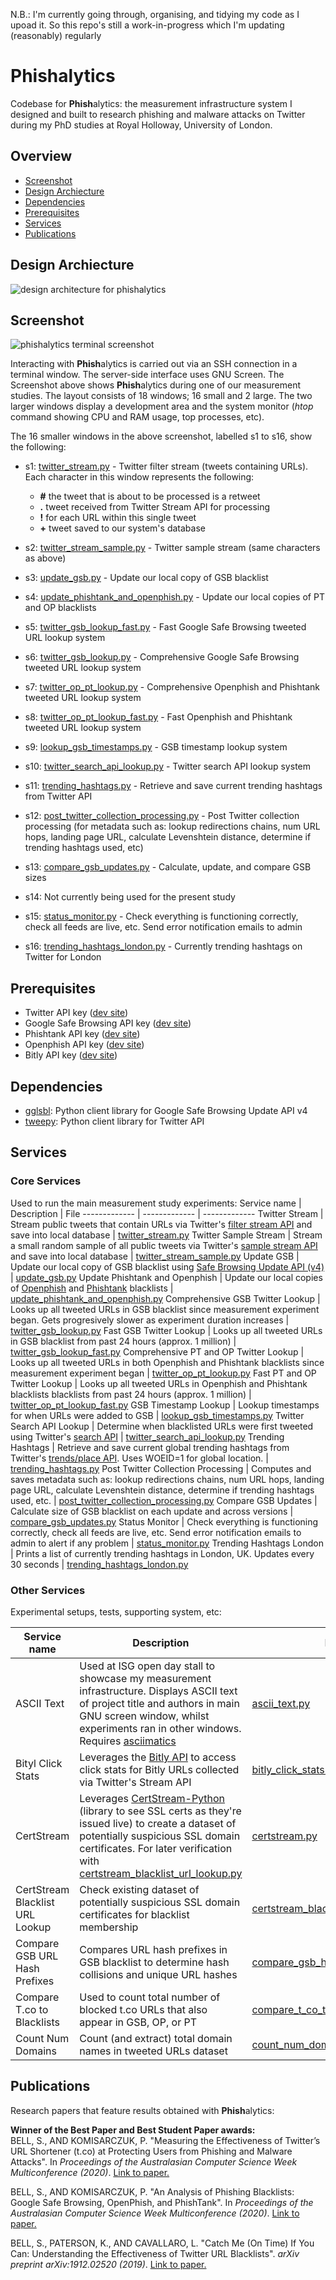 N.B.: I'm currently going through, organising, and tidying my code as I upoad it. So this repo's still a work-in-progress which I'm updating (reasonably) regularly

# Phishalytics #

Codebase for <b>Phish</b>alytics: the measurement infrastructure system I designed and built to research phishing and malware attacks on Twitter during my PhD studies at Royal Holloway, University of London.

## Overview ##

- [Screenshot](#screenshot "Screenshot")
- [Design Archiecture](#design-architecture "Design Archiecture")
- [Dependencies](#dependencies "Dependencies")
- [Prerequisites](#prerequisites "prerequisites")
- [Services](#services "Services")
- [Publications](#publications "Publications")

## Design Archiecture ##
![design architecture for phishalytics](https://github.com/sjbell/phishalytics/blob/master/architecture_diagram.png?raw=true)

## Screenshot ##
![phishalytics terminal screenshot](https://github.com/sjbell/phishalytics/blob/master/terminal-screenshot.png?raw=true)

Interacting with <b>Phish</b>alytics is carried out via an SSH connection in a terminal window. The server-side interface uses GNU Screen. The Screenshot above shows <b>Phish</b>alytics during one of our measurement studies. The layout consists of 18 windows; 16 small and 2 large. The two larger windows display a development area and the system monitor (<i>htop</i> command showing CPU and RAM usage, top processes, etc). 

The 16 smaller windows in the above screenshot, labelled s1 to s16, show the following:

- s1:  [twitter_stream.py](https://github.com/sjbell/phishalytics/blob/master/src/twitter_stream.py "twitter_stream.py") - Twitter filter stream (tweets containing URLs). Each character in this window represents the following:
  - <b>#</b> the tweet that is about to be processed is a retweet
  - <b>.</b> tweet received from Twitter Stream API for processing
  - <b>!</b> for each URL within this single tweet
  - <b>+</b> tweet saved to our system's database

- s2: [twitter_stream_sample.py](https://github.com/sjbell/phishalytics/blob/master/src/twitter_stream_sample.py "twitter_stream_sample.py") - Twitter sample stream (same characters as above)
- s3: [update_gsb.py](https://github.com/sjbell/phishalytics/blob/master/src/update_gsb.py "update_gsb.py") - Update our local copy of GSB blacklist
- s4: [update_phishtank_and_openphish.py](https://github.com/sjbell/phishalytics/blob/master/src/update_phishtank_and_openphish.py "update_phishtank_and_openphish.py") - Update our local copies of PT and OP blacklists
- s5: [twitter_gsb_lookup_fast.py](https://github.com/sjbell/phishalytics/blob/master/src/twitter_gsb_lookup_fast.py "twitter_gsb_lookup_fast.py") - Fast Google Safe Browsing tweeted URL lookup system
- s6: [twitter_gsb_lookup.py](https://github.com/sjbell/phishalytics/blob/master/src/twitter_gsb_lookup.py "twitter_gsb_lookup.py") - Comprehensive Google Safe Browsing tweeted URL lookup system
- s7: [twitter_op_pt_lookup.py](https://github.com/sjbell/phishalytics/blob/master/src/twitter_op_pt_lookup.py "twitter_op_pt_lookup.py") - Comprehensive Openphish and Phishtank tweeted URL lookup system
- s8: [twitter_op_pt_lookup_fast.py](https://github.com/sjbell/phishalytics/blob/master/src/twitter_op_pt_lookup_fast.py "twitter_op_pt_lookup_fast.py") - Fast Openphish and Phishtank tweeted URL lookup system
- s9: [lookup_gsb_timestamps.py](https://github.com/sjbell/phishalytics/blob/master/src/lookup_gsb_timestamps.py "lookup_gsb_timestamps.py")  - GSB timestamp lookup system
- s10: [twitter_search_api_lookup.py](https://github.com/sjbell/phishalytics/blob/master/src/twitter_search_api_lookup.py "twitter_search_api_lookup.py") - Twitter search API lookup system
- s11: [trending_hashtags.py](https://github.com/sjbell/phishalytics/blob/master/src/trending_hashtags.py "trending_hashtags.py") - Retrieve and save current trending hashtags from Twitter API
- s12: [post_twitter_collection_processing.py](https://github.com/sjbell/phishalytics/blob/master/src/post_twitter_collection_processing.py "post_twitter_collection_processing.py") - Post Twitter collection processing (for metadata such as: lookup redirections chains, num URL hops, landing page URL, calculate Levenshtein distance, determine if trending hashtags used, etc)
- s13: [compare_gsb_updates.py](https://github.com/sjbell/phishalytics/blob/master/src/compare_gsb_updates.py "compare_gsb_updates.py") - Calculate, update, and compare GSB sizes
- s14: Not currently being used for the present study
- s15: [status_monitor.py](https://github.com/sjbell/phishalytics/blob/master/src/status_monitor.py "status_monitor.py") - Check everything is functioning correctly, check all feeds are live, etc. Send error notification emails to admin
- s16: [trending_hashtags_london.py](https://github.com/sjbell/phishalytics/blob/master/src/trending_hashtags_london.py "trending_hashtags_london.py") - Currently trending hashtags on Twitter for London


## Prerequisites ##
- Twitter API key ([dev site](https://developer.twitter.com/apps))
- Google Safe Browsing API key ([dev site](https://developers.google.com/safe-browsing/))
- Phishtank API key ([dev site](https://www.phishtank.com/api_info.php))
- Openphish API key ([dev site](https://openphish.com/phishing_feeds.html))
- Bitly API key ([dev site](https://dev.bitly.com))


## Dependencies ##
- [gglsbl](https://github.com/afilipovich/gglsbl "ggbsbl"): Python client library for Google Safe Browsing Update API v4
- [tweepy](https://github.com/tweepy/tweepy "tweepy"): Python client library for Twitter API 


## Services ##

### Core Services ###
Used to run the main measurement study experiments:
Service name  | Description | File
------------- | ------------- | ------------- 
Twitter Stream |  Stream public tweets that contain URLs via Twitter's [filter stream API](https://developer.twitter.com/en/docs/tweets/filter-realtime/api-reference/post-statuses-filter "filter stream API") and save into local database |   [twitter_stream.py](https://github.com/sjbell/phishalytics/blob/master/src/twitter_stream.py "twitter_stream.py")
Twitter Sample Stream  | Stream a small random sample of all public tweets via Twitter's [sample stream API](https://developer.twitter.com/en/docs/tweets/sample-realtime/overview/get_statuses_sample "sample stream API") and save into local database | [twitter_stream_sample.py](https://github.com/sjbell/phishalytics/blob/master/src/twitter_stream_sample.py "twitter_stream_sample.py")
Update GSB | Update our local copy of GSB blacklist using [Safe Browsing Update API (v4)](https://developers.google.com/safe-browsing/v4/update-api "Safe Browsing Update API (v4)") | [update_gsb.py](https://github.com/sjbell/phishalytics/blob/master/src/update_gsb.py "update_gsb.py")
Update Phishtank and Openphish | Update our local copies of [Openphish](https://openphish.com/ "Openphish") and [Phishtank](https://www.phishtank.com/ "Phishtank") blacklists | [update_phishtank_and_openphish.py](https://github.com/sjbell/phishalytics/blob/master/src/update_phishtank_and_openphish.py "update_phishtank_and_openphish.py")
Comprehensive GSB Twitter Lookup | Looks up all tweeted URLs in GSB blacklist since measurement experiment began. Gets progresively slower as experiment duration increases | [twitter_gsb_lookup.py](https://github.com/sjbell/phishalytics/blob/master/src/twitter_gsb_lookup.py "twitter_gsb_lookup.py")
Fast GSB Twitter Lookup | Looks up all tweeted URLs in GSB blacklist from past 24 hours (approx. 1 million) | [twitter_gsb_lookup_fast.py](https://github.com/sjbell/phishalytics/blob/master/src/twitter_gsb_lookup_fast.py "twitter_gsb_lookup_fast.py")
Comprehensive PT and OP Twitter Lookup | Looks up all tweeted URLs in both Openphish and Phishtank blacklists since measurement experiment began | [twitter_op_pt_lookup.py](https://github.com/sjbell/phishalytics/blob/master/src/twitter_op_pt_lookup.py "twitter_op_pt_lookup.py")
Fast PT and OP Twitter Lookup | Looks up all tweeted URLs in Openphish and Phishtank blacklists blacklists from past 24 hours (approx. 1 million) | [twitter_op_pt_lookup_fast.py](https://github.com/sjbell/phishalytics/blob/master/src/twitter_op_pt_lookup_fast.py "twitter_op_pt_lookup_fast.py")
GSB Timestamp Lookup | Lookup timestamps for when URLs were added to GSB | [lookup_gsb_timestamps.py](https://github.com/sjbell/phishalytics/blob/master/src/lookup_gsb_timestamps.py "lookup_gsb_timestamps.py")
Twitter Search API Lookup | Determine when blacklisted URLs were first tweeted using Twitter's [search API](https://developer.twitter.com/en/docs/tweets/search/api-reference/get-search-tweets "search API") | [twitter_search_api_lookup.py](https://github.com/sjbell/phishalytics/blob/master/src/twitter_search_api_lookup.py "twitter_search_api_lookup.py")
Trending Hashtags | Retrieve and save current global trending hashtags from Twitter's [trends/place API](https://developer.twitter.com/en/docs/trends/trends-for-location/api-reference/get-trends-place "trends/place API"). Uses WOEID=1 for global location. | [trending_hashtags.py](https://github.com/sjbell/phishalytics/blob/master/src/trending_hashtags.py "trending_hashtags.py")
Post Twitter Collection Processing | Computes and saves metadata such as: lookup redirections chains, num URL hops, landing page URL, calculate Levenshtein distance, determine if trending hashtags used, etc. | [post_twitter_collection_processing.py](https://github.com/sjbell/phishalytics/blob/master/src/post_twitter_collection_processing.py "post_twitter_collection_processing.py")
Compare GSB Updates | Calculate size of GSB blacklist on each update and across versions | [compare_gsb_updates.py](https://github.com/sjbell/phishalytics/blob/master/src/compare_gsb_updates.py "compare_gsb_updates.py")
Status Monitor | Check everything is functioning correctly, check all feeds are live, etc. Send error notification emails to admin to alert if any problem | [status_monitor.py](https://github.com/sjbell/phishalytics/blob/master/src/status_monitor.py "status_monitor.py")
Trending Hashtags London | Prints a list of currently trending hashtags in London, UK. Updates every 30 seconds | [trending_hashtags_london.py](https://github.com/sjbell/phishalytics/blob/master/src/trending_hashtags_london.py "trending_hashtags_london.py")

### Other Services ###
Experimental setups, tests, supporting system, etc:

Service name  | Description | File
------------- | ------------- | ------------- 
ASCII Text | Used at ISG open day stall to showcase my measurement infrastructure. Displays ASCII text of project title and authors in main GNU screen window, whilst experiments ran in other windows. Requires [asciimatics](https://github.com/peterbrittain/asciimatics) | [ascii_text.py](https://github.com/sjbell/phishalytics/blob/master/src/other/ascii_text.py)
Bityl Click Stats | Leverages the [Bitly API](https://dev.bitly.com/) to access click stats for Bitly URLs collected via Twitter's Stream API | [bitly_click_stats.py](https://github.com/sjbell/phishalytics/blob/master/src/other/bitly_click_stats.py)
CertStream | Leverages [CertStream-Python](https://github.com/CaliDog/certstream-python/) (library to see SSL certs as they're issued live) to create a dataset of potentially suspicious SSL domain certificates. For later verification with [certstream_blacklist_url_lookup.py](https://github.com/sjbell/phishalytics/blob/master/src/other/certstream_blacklist_url_lookup.py) | [certstream.py](https://github.com/sjbell/phishalytics/blob/master/src/other/certstream.py)
CertStream Blacklist URL Lookup | Check existing dataset of potentially suspicious SSL domain certificates for blacklist membership | [certstream_blacklist_url_lookup.py](https://github.com/sjbell/phishalytics/blob/master/src/other/certstream_blacklist_url_lookup.py)
Compare GSB URL Hash Prefixes | Compares URL hash prefixes in GSB blacklist to determine hash collisions and unique URL hashes | [compare_gsb_hash_prefixes.py](https://github.com/sjbell/phishalytics/blob/master/src/other/compare_gsb_hash_prefixes.py)
Compare T.co to Blacklists | Used to count total number of blocked t.co URLs that also appear in GSB, OP, or PT | [compare_t_co_to_blacklists.py](https://github.com/sjbell/phishalytics/blob/master/src/other/compare_t_co_to_blacklists.py)
Count Num Domains | Count (and extract) total domain names in tweeted URLs dataset | [count_num_domains.py](https://github.com/sjbell/phishalytics/blob/master/src/other/count_num_domains.py)


## Publications ##

Research papers that feature results obtained with <b>Phish</b>alytics:

<b>Winner of the Best Paper and Best Student Paper awards:</b><br />BELL, S., AND KOMISARCZUK, P. "Measuring the Effectiveness of Twitter’s URL Shortener (t.co) at Protecting Users from Phishing and Malware Attacks". In <i>Proceedings of the Australasian Computer Science Week Multiconference (2020)</i>. <a href="https://dl.acm.org/doi/abs/10.1145/3373017.3373019" target="_new">Link to paper.</a>

BELL, S., AND KOMISARCZUK, P. "An Analysis of Phishing Blacklists: Google Safe Browsing, OpenPhish, and PhishTank". In <i>Proceedings of the Australasian Computer Science Week Multiconference (2020)</i>. <a href="https://dl.acm.org/doi/abs/10.1145/3373017.3373020" target="_new">Link to paper.</a>

BELL, S., PATERSON, K., AND CAVALLARO, L. "Catch Me (On Time) If You Can: Understanding the Effectiveness of Twitter URL Blacklists". <i>arXiv preprint arXiv:1912.02520 (2019)</i>. <a href="https://arxiv.org/abs/1912.02520" target="_new">Link to paper.</a>

